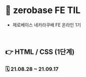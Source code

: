 # 📌 zerobase FE TIL
- 제로베이스 네카라쿠배 FE 온라인 1기  

<br>

## 👉 HTML / CSS (1단계) 
### 🗓 21.08.28 ~ 21.09.17